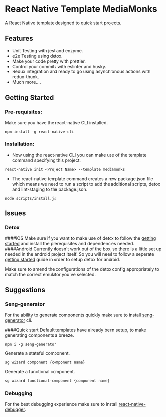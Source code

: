 # React Native Template MediaMonks

A React Native template designed to quick start projects.
 
## Features
- Unit Testing with jest and enzyme.
- e2e Testing using detox.
- Make your code pretty with prettier.
- Control your commits with eslinter and husky.
- Redux integration and ready to go using asynchronous actions with redux-thunk.
- Much more....


##  Getting Started

### Pre-requisites:
Make sure you have the react-native CLI installed.
```
npm install -g react-native-cli
```

### Installation:
- Now using the react-native CLI you can make use of the template command specifying this project.
 
```
react-native init <Project Name> --template mediamonks
```
- The react-native template command creates a new package.json file which means we need to run a script to add the additional scripts, detox and lint-staging to the package.json.
```
node scripts/install.js
```

## Issues
### Detox
####iOS
Make sure if you want to make use of detox to follow the [getting started](https://github.com/wix/detox/blob/master/docs/Introduction.GettingStarted.md) and install the prerequisites and dependencies needed.
####Android
Currently doesn't work out of the box, so there is a little set up needed in the android project itself. So you will need to follow a seperate [getting started](https://github.com/wix/detox/blob/master/docs/Introduction.Android.md) guide in order to setup detox for android.

Make sure to amend the configurations of the detox config appropriately to match the correct emulator you've selected.


## Suggestions
### Seng-generator
For the ability to generate components quickly make sure to install [seng-generator](https://github.com/mediamonks/seng-generator) cli.

####Quick start
Default templates have already been setup, to make generating components a breeze.
```
npm i -g seng-generator
```
Generate a stateful component.
```
sg wizard component {component name}
```
Generate a functional component.
```
sg wizard functional-component {component name}
```
### Debugging
For the best debugging experience make sure to install [react-native-debugger](https://github.com/jhen0409/react-native-debugger).








